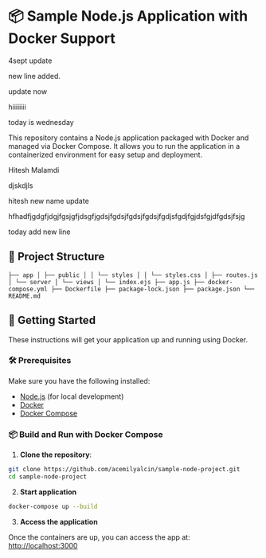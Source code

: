 # 📦 Sample Node.js Application with Docker Support

4sept update 

new line added.

update now

hiiiiiiii

today is wednesday

This repository contains a Node.js application packaged with Docker and managed via Docker Compose. It allows you to run the application in a containerized environment for easy setup and deployment.

Hitesh Malamdi

djskdjls

hitesh new name update

hfhadfjgdgfjdgjfgsjgfjdsgfjgdsjfgdsjfgdsjfgdsjfgdjsfgdjfgjdsfgjdfgdsjfsjg

today add new line


## 📁 Project Structure

``` ├── app │ ├── public │ │ └── styles │ │ └── styles.css │ ├── routes.js │ └── server │ └── views │ └── index.ejs ├── app.js ├── docker-compose.yml ├── Dockerfile ├── package-lock.json ├── package.json └── README.md ```


## 🚀 Getting Started

These instructions will get your application up and running using Docker.

### 🛠️ Prerequisites

Make sure you have the following installed:

- [Node.js](https://nodejs.org/) (for local development)
- [Docker](https://www.docker.com/get-started)
- [Docker Compose](https://docs.docker.com/compose/)

### 📦 Build and Run with Docker Compose

1. **Clone the repository**:

```bash
git clone https://github.com/acemilyalcin/sample-node-project.git
cd sample-node-project
```

2. **Start application**

```bash
docker-compose up --build
```

3. **Access the application**

Once the containers are up, you can access the app at: [http://localhost:3000](http://localhost:3000)
